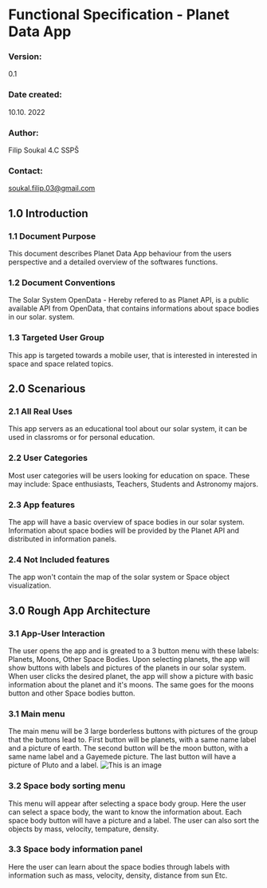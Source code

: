 # Functional Specification - Planet Data App
### Version:
0.1
### Date created:
10.10. 2022
### Author:
Filip Soukal 4.C SSPŠ
### Contact:
soukal.filip.03@gmail.com
## 1.0 Introduction
### 1.1 Document Purpose
This document describes Planet Data App behaviour from the users perspective and a detailed overview of the softwares functions.
### 1.2 Document Conventions
The Solar System OpenData - Hereby refered to as Planet API, is a public available API from OpenData, that contains informations about space bodies in our solar.
system.
### 1.3 Targeted User Group
This app is targeted towards a mobile user, that is interested in interested in space and space related topics.
## 2.0 Scenarious
### 2.1 All Real Uses
This app servers as an educational tool about our solar system, it can be used in classroms or for personal education.
### 2.2 User Categories
Most user categories will be users looking for education on space. These may include: Space enthusiasts, Teachers, Students and Astronomy majors.
### 2.3 App features
The app will have a basic overview of space bodies in our solar system. Information about space bodies will be provided by the Planet API and distributed in
information panels.
### 2.4 Not Included features
The app won't contain the map of the solar system or Space object visualization.

## 3.0 Rough App Architecture
### 3.1 App-User Interaction
The user opens the app and is greated to a 3 button menu with these labels: Planets, Moons, Other Space Bodies. Upon selecting planets, the app will show buttons
with labels and pictures of the planets in our solar system. When user clicks the desired planet, the app will show a picture with basic information about the planet
and it's moons. The same goes for the moons button and other Space bodies button.
### 3.1 Main menu
The main menu will be 3 large borderless buttons with pictures of the group that the buttons lead to. First button will be planets, with a same name label and a picture of earth.
The second button will be the moon button, with a same name label and a Gayemede picture.
The last button will have a picture of Pluto and a label.
![This is an image]([https://media.discordapp.net/attachments/816343472776806452/1031658067210805332/Specific_planet.png](https://cdn.discordapp.com/attachments/782722785075265576/1036945460134416394/FSPHONE.png))
### 3.2 Space body sorting menu
This menu will appear after selecting a space body group. Here the user can select a space body, the want to know the information about. Each space body button will
have a picture and a label. The user can also sort the objects by mass, velocity, tempature, density.
### 3.3 Space body information panel
Here the user can learn about the space bodies through labels with information such as mass, velocity, density, distance from sun Etc.
